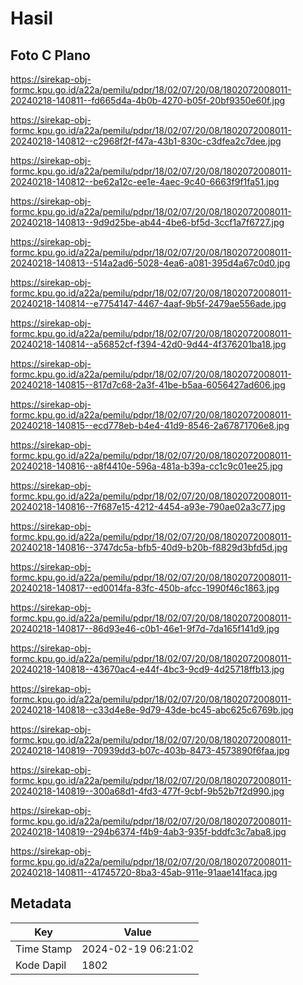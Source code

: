 # Hasil

## Foto C Plano

https://sirekap-obj-formc.kpu.go.id/a22a/pemilu/pdpr/18/02/07/20/08/1802072008011-20240218-140811--fd665d4a-4b0b-4270-b05f-20bf9350e60f.jpg

https://sirekap-obj-formc.kpu.go.id/a22a/pemilu/pdpr/18/02/07/20/08/1802072008011-20240218-140812--c2968f2f-f47a-43b1-830c-c3dfea2c7dee.jpg

https://sirekap-obj-formc.kpu.go.id/a22a/pemilu/pdpr/18/02/07/20/08/1802072008011-20240218-140812--be62a12c-ee1e-4aec-9c40-6663f9f1fa51.jpg

https://sirekap-obj-formc.kpu.go.id/a22a/pemilu/pdpr/18/02/07/20/08/1802072008011-20240218-140813--9d9d25be-ab44-4be6-bf5d-3ccf1a7f6727.jpg

https://sirekap-obj-formc.kpu.go.id/a22a/pemilu/pdpr/18/02/07/20/08/1802072008011-20240218-140813--514a2ad6-5028-4ea6-a081-395d4a67c0d0.jpg

https://sirekap-obj-formc.kpu.go.id/a22a/pemilu/pdpr/18/02/07/20/08/1802072008011-20240218-140814--e7754147-4467-4aaf-9b5f-2479ae556ade.jpg

https://sirekap-obj-formc.kpu.go.id/a22a/pemilu/pdpr/18/02/07/20/08/1802072008011-20240218-140814--a56852cf-f394-42d0-9d44-4f376201ba18.jpg

https://sirekap-obj-formc.kpu.go.id/a22a/pemilu/pdpr/18/02/07/20/08/1802072008011-20240218-140815--817d7c68-2a3f-41be-b5aa-6056427ad606.jpg

https://sirekap-obj-formc.kpu.go.id/a22a/pemilu/pdpr/18/02/07/20/08/1802072008011-20240218-140815--ecd778eb-b4e4-41d9-8546-2a67871706e8.jpg

https://sirekap-obj-formc.kpu.go.id/a22a/pemilu/pdpr/18/02/07/20/08/1802072008011-20240218-140816--a8f4410e-596a-481a-b39a-cc1c9c01ee25.jpg

https://sirekap-obj-formc.kpu.go.id/a22a/pemilu/pdpr/18/02/07/20/08/1802072008011-20240218-140816--7f687e15-4212-4454-a93e-790ae02a3c77.jpg

https://sirekap-obj-formc.kpu.go.id/a22a/pemilu/pdpr/18/02/07/20/08/1802072008011-20240218-140816--3747dc5a-bfb5-40d9-b20b-f8829d3bfd5d.jpg

https://sirekap-obj-formc.kpu.go.id/a22a/pemilu/pdpr/18/02/07/20/08/1802072008011-20240218-140817--ed0014fa-83fc-450b-afcc-1990f46c1863.jpg

https://sirekap-obj-formc.kpu.go.id/a22a/pemilu/pdpr/18/02/07/20/08/1802072008011-20240218-140817--86d93e46-c0b1-46e1-9f7d-7da165f141d9.jpg

https://sirekap-obj-formc.kpu.go.id/a22a/pemilu/pdpr/18/02/07/20/08/1802072008011-20240218-140818--43670ac4-e44f-4bc3-9cd9-4d25718ffb13.jpg

https://sirekap-obj-formc.kpu.go.id/a22a/pemilu/pdpr/18/02/07/20/08/1802072008011-20240218-140818--c33d4e8e-9d79-43de-bc45-abc625c6769b.jpg

https://sirekap-obj-formc.kpu.go.id/a22a/pemilu/pdpr/18/02/07/20/08/1802072008011-20240218-140819--70939dd3-b07c-403b-8473-4573890f6faa.jpg

https://sirekap-obj-formc.kpu.go.id/a22a/pemilu/pdpr/18/02/07/20/08/1802072008011-20240218-140819--300a68d1-4fd3-477f-9cbf-9b52b7f2d990.jpg

https://sirekap-obj-formc.kpu.go.id/a22a/pemilu/pdpr/18/02/07/20/08/1802072008011-20240218-140819--294b6374-f4b9-4ab3-935f-bddfc3c7aba8.jpg

https://sirekap-obj-formc.kpu.go.id/a22a/pemilu/pdpr/18/02/07/20/08/1802072008011-20240218-140811--41745720-8ba3-45ab-911e-91aae141faca.jpg


## Metadata

| Key        | Value               |
| ---------- | ------------------- |
| Time Stamp | 2024-02-19 06:21:02 |
| Kode Dapil | 1802                |



